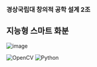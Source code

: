 ### 경상국립대 창의적 공학 설계 2조
## 지능형 스마트 화분

![image](https://github.com/user-attachments/assets/0d00bfe3-2043-49e0-bb06-dc05cb09bd24)

![OpenCV](https://img.shields.io/badge/opencv-%23white.svg?style=for-the-badge&logo=opencv&logoColor=white) ![Python](https://img.shields.io/badge/python-3670A0?style=for-the-badge&logo=python&logoColor=ffdd54) 
